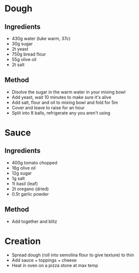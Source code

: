 # Dough

## Ingredients

* 430g water (luke warm, 37c)
* 30g sugar
* 2t yeast
* 750g bread flour
* 55g olive oil
* 2t salt

## Method

* Disolve the sugar in the warm water in your mixing bowl
* Add yeast, wait 10 minutes to make sure it's alive
* Add salt, flour and oil to mixing bowl and fold for 5m
* Cover and leave to raise for an hour
* Split into 8 balls, refrigerate any you aren't using

# Sauce

## Ingredients

* 400g tomato chopped
* 16g olive oil
* 12g sugar
* 1g salt
* 1t basil (leaf)
* 2t oregano (dried)
* 0.5t garlic powder

## Method

* Add together and blitz


# Creation

* Spread dough (roll into semolina flour to give texture) to thin
* Add sauce + toppings + cheese
* Heat in oven on a pizza stone at max temp

